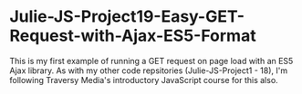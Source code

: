 # Julie-JS-Project19-Easy-GET-Request-with-Ajax-ES5-Format

This is my first example of running a GET request on page load with an ES5 Ajax library.  As with my other code repsitories (Julie-JS-Project1 - 18), I'm following Traversy Media's introductory JavaScript course for this also. 
